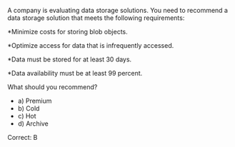 A company is evaluating data storage solutions. You need to recommend a data storage solution that meets the following requirements:

*Minimize costs for storing blob objects.

*Optimize access for data that is infrequently accessed.

*Data must be stored for at least 30 days.

*Data availability must be at least 99 percent.

What should you recommend?

- a) Premium
- b) Cold
- c) Hot
- d) Archive

Correct: B